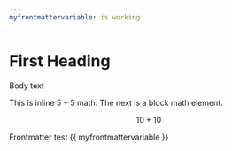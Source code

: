 ```yaml
---
myfrontmattervariable: is working
---
```


# First Heading

Body text

This is inline $5 + 5$ math. The next is a block math element.

$$
10 + 10
$$

Frontmatter test {{ myfrontmattervariable }}

